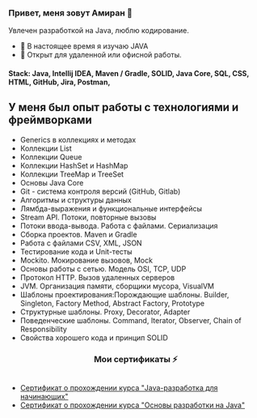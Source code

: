 ### Привет, меня зовут Амиран 👋

<!--
**amiranify/amiranify** is a ✨ _special_ ✨ repository because its `README.md` (this file) appears on your GitHub profile.

Here are some ideas to get you started:

- 🔭 I’m currently currently learning JAVA
- 🌱 I’m currently learning ...
- 👯 I’m looking to collaborate on ...
- 🤔 I’m looking for help with ...
- 💬 Ask me about ...
- 📫 How to reach me: ...
- 😄 Pronouns: ...
- ⚡ Fun fact: ...
-->
Увлечен разработкой на Java, люблю кодирование.

- 🌱 В настоящее время я изучаю JAVA
- 🔭 Открыт для удаленной или офисной работы. 
<h4> Stack: Java, Intellij IDEA, Maven / Gradle, SOLID,
 Java Core, SQL, CSS, HTML, GitHub, 
 Jira, Postman,  </h4>
 
 ##  У меня был опыт работы с технологиями и фреймворками
- Generics в коллекциях и методах
- Коллекции List
- Коллекции Queue
- Коллекции HashSet и HashMap
- Коллекции TreeMap и TreeSet
- Основы Java Core
- Git - система контроля версий (GitHub, Gitlab)
- Алгоритмы и структуры данных
- Лямбда-выражения и функциональные интерфейсы
- Stream API. Потоки, повторные вызовы
- Потоки ввода-вывода. Работа с файлами. Сериализация
- Сборка проектов. Maven и Gradle
- Работа с файлами CSV, XML, JSON
- Тестирование кода и Unit-тесты
- Mockito. Мокирование вызовов, Mock
- Основы работы с сетью. Модель OSI, TCP, UDP
- Протокол HTTP. Вызов удаленных серверов
- JVM. Организация памяти, сборщики мусора, VisualVM
- Шаблоны проектирования:Порождающие шаблоны. Builder, Singleton, Factory Method, Abstract Factory, Prototype
- Структурные шаблоны. Proxy, Decorator, Adapter
- Поведенческие шаблоны. Command, Iterator, Observer, Chain of Responsibility
- Свойства хорошего кода и принцип SOLID
<h3 align="center"> Мои сертификаты ⚡ </h3>
<table>
  <tr>
   </td>
 
 
</table>

- [Сертификат о прохождении курса "Java-разработка для начинающих"](https://github.com/amiranify/amiranify/files/10834350/certificate.pdf)
- [Сертификат о прохождении курса "Основы разработки на Java"](https://github.com/amiranify/amiranify/files/10834353/certificate.2.pdf)
